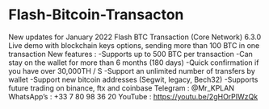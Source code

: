 # Flash-Bitcoin-Transacton
New updates for January 2022  Flash BTC Transaction (Core Network) 6.3.0  Live demo with blockchain keys options, sending more than 100 BTC in one transaction  New features :   -Supports up to 500 BTC per transaction -Can stay on the wallet for more than 6 months (180 days) -Quick confirmation if you have over 30,000TH / S -Support an unlimited number of transfers by wallet -Support new bitcoin addresses (Segwit, legacy, Bech32) -Supports future trading on binance, ftx and coinbase  Telegram : @Mr_KPLAN  WhatsApp’s : +33 7 80 98 36 20  YouTube : https://youtu.be/2gHOrPIWzQk
